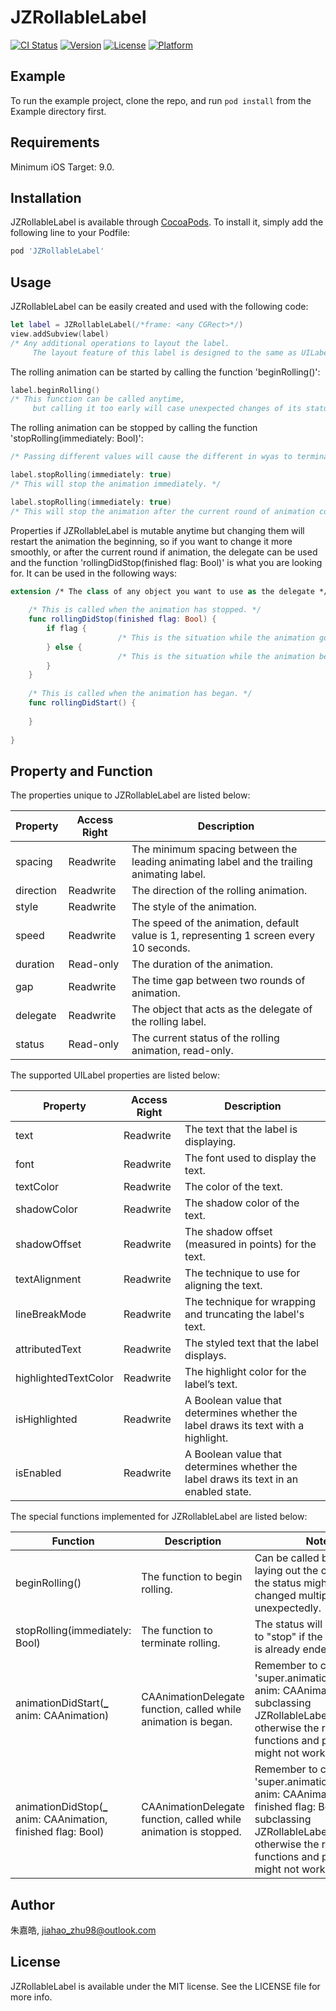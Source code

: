 # JZRollableLabel

[![CI Status](https://img.shields.io/travis/jiahao_zhu98@outlook.com/JZRollableLabel.svg?style=flat)](https://travis-ci.org/jiahao_zhu98@outlook.com/JZRollableLabel)
[![Version](https://img.shields.io/cocoapods/v/JZRollableLabel.svg?style=flat)](https://cocoapods.org/pods/JZRollableLabel)
[![License](https://img.shields.io/cocoapods/l/JZRollableLabel.svg?style=flat)](https://cocoapods.org/pods/JZRollableLabel)
[![Platform](https://img.shields.io/cocoapods/p/JZRollableLabel.svg?style=flat)](https://cocoapods.org/pods/JZRollableLabel)

## Example

To run the example project, clone the repo, and run `pod install` from the Example directory first.

## Requirements

Minimum iOS Target: 9.0.

## Installation

JZRollableLabel is available through [CocoaPods](https://cocoapods.org). To install it, simply add the following line to your Podfile:

```ruby
pod 'JZRollableLabel'
```

## Usage

JZRollableLabel can be easily created and used with the following code:

```swift
let label = JZRollableLabel(/*frame: <any CGRect>*/)
view.addSubview(label)
/* Any additional operations to layout the label.
	 The layout feature of this label is designed to the same as UILabel. */
```

The rolling animation can be started by calling the function 'beginRolling()':

```swift
label.beginRolling()
/* This function can be called anytime,
	 but calling it too early will case unexpected changes of its status due to layouting. */
```

The rolling animation can be stopped by calling the function 'stopRolling(immediately: Bool)':

```swift
/* Passing different values will cause the different in wyas to terminate the animation. */

label.stopRolling(immediately: true)
/* This will stop the animation immediately. */

label.stopRolling(immediately: true)
/* This will stop the animation after the current round of animation completes. */
```

Properties if JZRollableLabel is mutable anytime but changing them will restart the animation the beginning, so if you want to change it more smoothly, or after the current round if animation, the delegate can be used and the function 'rollingDidStop(finished flag: Bool)' is what you are looking for. It can be used in the following ways:

```swift
extension /* The class of any object you want to use as the delegate */: JZRollableLabelDelegate {
    
  	/* This is called when the animation has stopped. */
    func rollingDidStop(finished flag: Bool) {
        if flag {
						/* This is the situation while the animation goes to the end. */
        } else {
						/* This is the situation while the animation being interrupted by any other operation. */
        }
    }
    
  	/* This is called when the animation has began. */
    func rollingDidStart() {
      	
    }
    
}
```

## Property and Function

The properties unique to JZRollableLabel are listed below:

| Property  | Access Right | Description                                                  |
| --------- | ------------ | ------------------------------------------------------------ |
| spacing   | Readwrite    | The minimum spacing between the leading animating label and the trailing animating label. |
| direction | Readwrite    | The direction of the rolling animation.                      |
| style     | Readwrite    | The style of the animation.                                  |
| speed     | Readwrite    | The speed of the animation, default value is 1, representing 1 screen every 10 seconds. |
| duration  | Read-only    | The duration of the animation.                               |
| gap       | Readwrite    | The time gap between two rounds of animation.                |
| delegate  | Readwrite    | The object that acts as the delegate of the rolling label.   |
| status    | Read-only    | The current status of the rolling animation, read-only.      |

The supported UILabel properties are listed below:

| Property             | Access Right | Description                                                  |
| -------------------- | ------------ | ------------------------------------------------------------ |
| text                 | Readwrite    | The text that the label is displaying.                       |
| font                 | Readwrite    | The font used to display the text.                           |
| textColor            | Readwrite    | The color of the text.                                       |
| shadowColor          | Readwrite    | The shadow color of the text.                                |
| shadowOffset         | Readwrite    | The shadow offset (measured in points) for the text.         |
| textAlignment        | Readwrite    | The technique to use for aligning the text.                  |
| lineBreakMode        | Readwrite    | The technique for wrapping and truncating the label's text.  |
| attributedText       | Readwrite    | The styled text that the label displays.                     |
| highlightedTextColor | Readwrite    | The highlight color for the label’s text.                    |
| isHighlighted        | Readwrite    | A Boolean value that determines whether the label draws its text with a highlight. |
| isEnabled            | Readwrite    | A Boolean value that determines whether the label draws its text in an enabled state. |

The special functions implemented for JZRollableLabel are listed below:

| Function                                                     | Description                                                  | Note                                                         |
| ------------------------------------------------------------ | ------------------------------------------------------------ | ------------------------------------------------------------ |
| beginRolling()                                               | The function to begin rolling.                               | Can be called before laying out the control, but the status might be changed multiple times, unexpectedly. |
| stopRolling(immediately: Bool)                               | The function to terminate rolling.                           | The status will not change to "stop" if the animation is already ended. |
| animationDidStart(**_** anim: CAAnimation)                   | CAAnimationDelegate function, called while animation is began. | Remember to call 'super.animationDidStart(**_** anim: CAAnimation)' while subclassing JZRollableLabel, otherwise the rolling functions and properties might not work properly. |
| animationDidStop(**_** anim: CAAnimation, finished flag: Bool) | CAAnimationDelegate function, called while animation is stopped. | Remember to call 'super.animationDidStop(**_** anim: CAAnimation, finished flag: Bool)' while subclassing JZRollableLabel, otherwise the rolling functions and properties might not work properly. |

## Author

朱嘉皓, jiahao_zhu98@outlook.com

## License

JZRollableLabel is available under the MIT license. See the LICENSE file for more info.
